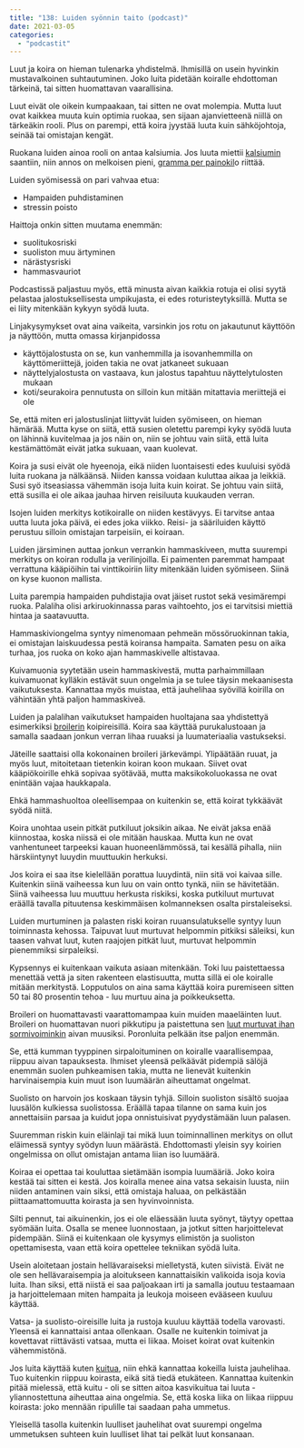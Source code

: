 ```yaml
---
title: "138: Luiden syönnin taito (podcast)"
date: 2021-03-05
categories: 
  - "podcastit"
---
```


Luut ja koira on hieman tulenarka yhdistelmä. Ihmisillä on usein hyvinkin mustavalkoinen suhtautuminen. Joko luita pidetään koiralle ehdottoman tärkeinä, tai sitten huomattavan vaarallisina.

<!--more-->

Luut eivät ole oikein kumpaakaan, tai sitten ne ovat molempia. Mutta luut ovat kaikkea muuta kuin optimia ruokaa, sen sijaan ajanvietteenä niillä on tärkeäkin rooli. Plus on parempi, että koira jyystää luuta kuin sähköjohtoja, seinää tai omistajan kengät.

Ruokana luiden ainoa rooli on antaa kalsiumia. Jos luuta miettii [kalsiumin](https://www.katiska.eu/tieto/koirat/kalsium/kalsium/) saantiin, niin annos on melkoisen pieni, [gramma per painokil](https://www.katiska.eu/tieto/koirat/koira-raakaruokinta-raaka-aineet/luu-kaaviona/)o riittää.

Luiden syömisessä on pari vahvaa etua:

- Hampaiden puhdistaminen
- stressin poisto

Haittoja onkin sitten muutama enemmän:

- suolitukosriski
- suoliston muu ärtyminen
- närästysriski
- hammasvauriot

Podcastissä paljastuu myös, että minusta aivan kaikkia rotuja ei olisi syytä pelastaa jalostuksellisesta umpikujasta, ei edes roturisteytyksillä. Mutta se ei liity mitenkään kykyyn syödä luuta.

Linjakysymykset ovat aina vaikeita, varsinkin jos rotu on jakautunut käyttöön ja näyttöön, mutta omassa kirjanpidossa

- käyttöjalostusta on se, kun vanhemmilla ja isovanhemmilla on käyttömeriittejä, joiden takia ne ovat jatkaneet sukuaan
- näyttelyjalostusta on vastaava, kun jalostus tapahtuu näyttelytulosten mukaan
- koti/seurakoira pennutusta on silloin kun mitään mitattavia meriittejä ei ole

Se, että miten eri jalostuslinjat liittyvät luiden syömiseen, on hieman hämärää. Mutta kyse on siitä, että susien oletettu parempi kyky syödä luuta on lähinnä kuvitelmaa ja jos näin on, niin se johtuu vain siitä, että luita kestämättömät eivät jatka sukuaan, vaan kuolevat.

Koira ja susi eivät ole hyeenoja, eikä niiden luontaisesti edes kuuluisi syödä luita ruokana ja nälkäänsä. Niiden kanssa voidaan kuluttaa aikaa ja leikkiä. Susi syö itseasiassa vähemmän isoja luita kuin koirat. Se johtuu vain siitä, että susilla ei ole aikaa jauhaa hirven reisiluuta kuukauden verran.

Isojen luiden merkitys kotikoiralle on niiden kestävyys. Ei tarvitse antaa uutta luuta joka päivä, ei edes joka viikko. Reisi- ja sääriluiden käyttö perustuu silloin omistajan tarpeisiin, ei koiraan.

Luiden järsiminen auttaa jonkun verrankin hammaskiveen, mutta suurempi merkitys on koiran rodulla ja verilinjoilla. Ei paimenten paremmat hampaat verrattuna kääpiöihin tai vinttikoiriin liity mitenkään luiden syömiseen. Siinä on kyse kuonon mallista.

Luita parempia hampaiden puhdistajia ovat jäiset rustot sekä vesimärempi ruoka. Palaliha olisi arkiruokinnassa paras vaihtoehto, jos ei tarvitsisi miettiä hintaa ja saatavuutta.

Hammaskiviongelma syntyy nimenomaan pehmeän mössöruokinnan takia, ei omistajan laiskuudessa pestä koiransa hampaita. Samaten pesu on aika turhaa, jos ruoka on koko ajan hammaskivelle altistavaa.

Kuivamuonia syytetään usein hammaskivestä, mutta parhaimmillaan kuivamuonat kylläkin estävät suun ongelmia ja se tulee täysin mekaanisesta vaikutuksesta. Kannattaa myös muistaa, että jauhelihaa syövillä koirilla on vähintään yhtä paljon hammaskiveä.

Luiden ja palalihan vaikutukset hampaiden huoltajana saa yhdistettyä esimerkiksi [broilerin](https://www.katiska.eu/tieto/koirat/koira-raakaruokinta-raaka-aineet/broileri/) koipireisillä. Koira saa käyttää purukalustoaan ja samalla saadaan jonkun verran lihaa ruuaksi ja luumateriaalia vastukseksi.

Jäteille saattaisi olla kokonainen broileri järkevämpi. Ylipäätään ruuat, ja myös luut, mitoitetaan tietenkin koiran koon mukaan. Siivet ovat kääpiökoirille ehkä sopivaa syötävää, mutta maksikokoluokassa ne ovat enintään vajaa haukkapala.

Ehkä hammashuoltoa oleellisempaa on kuitenkin se, että koirat tykkäävät syödä niitä.

Koira unohtaa usein pitkät putkiluut joksikin aikaa. Ne eivät jaksa enää kiinnostaa, koska niissä ei ole mitään hauskaa. Mutta kun ne ovat vanhentuneet tarpeeksi kauan huoneenlämmössä, tai kesällä pihalla, niin härskiintynyt luuydin muuttuukin herkuksi.

Jos koira ei saa itse kielellään porattua luuydintä, niin sitä voi kaivaa sille. Kuitenkin siinä vaiheessa kun luu on vain ontto tynkä, niin se hävitetään. Siinä vaiheessa luu muuttuu herkusta riskiksi, koska putkiluut murtuvat eräällä tavalla pituutensa keskimmäisen kolmanneksen osalta pirstaleiseksi.

Luiden murtuminen ja palasten riski koiran ruuansulatukselle syntyy luun toiminnasta kehossa. Taipuvat luut murtuvat helpommin pitkiksi säleiksi, kun taasen vahvat luut, kuten raajojen pitkät luut, murtuvat helpommin pienemmiksi sirpaleiksi.

Kypsennys ei kuitenkaan vaikuta asiaan mitenkään. Toki luu paistettaessa menettää vettä ja siten rakenteen elastisuutta, mutta sillä ei ole koiralle mitään merkitystä. Lopputulos on aina sama käyttää koira puremiseen sitten 50 tai 80 prosentin tehoa - luu murtuu aina ja poikkeuksetta.

Broileri on huomattavasti vaarattomampaa kuin muiden maaeläinten luut. Broileri on huomattavan nuori pikkutipu ja paistettuna sen [luut murtuvat ihan sormivoiminkin](https://www.katiska.eu/tieto/koirat/koira-raakaruokinta-raaka-aineet/video-broilerin-luut/) aivan muusiksi. Poronluita pelkään itse paljon enemmän.

Se, että kumman tyyppinen sirpaloituminen on koiralle vaarallisempaa, riippuu aivan tapauksesta. Ihmiset yleensä pelkäävät pidempiä sälöjä enemmän suolen puhkeamisen takia, mutta ne lienevät kuitenkin harvinaisempia kuin muut ison luumäärän aiheuttamat ongelmat.

Suolisto on harvoin jos koskaan täysin tyhjä. Silloin suoliston sisältö suojaa luusälön kulkiessa suolistossa. Eräällä tapaa tilanne on sama kuin jos annettaisiin parsaa ja kuidut jopa onnistuisivat pyydystämään luun palasen.

Suuremman riskin kuin eläinlaji tai mikä luun toiminnallinen merkitys on ollut eläimessä syntyy syödyn luun määrästä. Ehdottomasti yleisin syy koirien ongelmissa on ollut omistajan antama liian iso luumäärä.

Koiraa ei opettaa tai kouluttaa sietämään isompia luumääriä. Joko koira kestää tai sitten ei kestä. Jos koiralla menee aina vatsa sekaisin luusta, niin niiden antaminen vain siksi, että omistaja haluaa, on pelkästään piittaamattomuutta koirasta ja sen hyvinvoinnista.

Silti pennut, tai aikuinenkin, jos ei ole eläessään luuta syönyt, täytyy opettaa syömään luita. Osalla se menee luonnostaan, ja jotkut sitten harjoittelevat pidempään. Siinä ei kuitenkaan ole kysymys elimistön ja suoliston opettamisesta, vaan että koira opettelee tekniikan syödä luita.

Usein aloitetaan jostain hellävaraiseksi mielletystä, kuten siivistä. Eivät ne ole sen hellävaraisempia ja aloitukseen kannattaisikin valikoida isoja kovia luita. Ihan siksi, että niistä ei saa paljoakaan irti ja samalla joutuu testaamaan ja harjoittelemaan miten hampaita ja leukoja moiseen evääseen kuuluu käyttää.

Vatsa- ja suolisto-oireisille luita ja rustoja kuuluu käyttää todella varovasti. Yleensä ei kannattaisi antaa ollenkaan. Osalle ne kuitenkin toimivat ja kovettavat riittävästi vatsaa, mutta ei liikaa. Moiset koirat ovat kuitenkin vähemmistönä.

Jos luita käyttää kuten [kuitua](https://www.katiska.eu/tieto/koirat/koira-ruoka-lisaravinne/kuitu-koiralle/), niin ehkä kannattaa kokeilla luista jauhelihaa. Tuo kuitenkin riippuu koirasta, eikä sitä tiedä etukäteen. Kannattaa kuitenkin pitää mielessä, että kuitu - oli se sitten aitoa kasvikuitua tai luuta - yliannostettuna aiheuttaa aina ongelmia. Se, että koska liika on liikaa riippuu koirasta: joko mennään ripulille tai saadaan paha ummetus.

Yleisellä tasolla kuitenkin luulliset jauhelihat ovat suurempi ongelma ummetuksen suhteen kuin luulliset lihat tai pelkät luut konsanaan.

